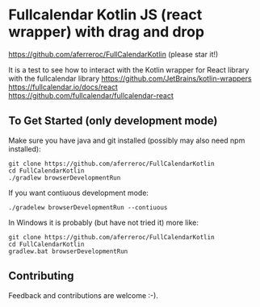 # Fullcalendar Kotlin JS (react wrapper) with drag and drop

https://github.com/aferreroc/FullCalendarKotlin (please star it!)

It is a test to see how to interact with the Kotlin wrapper for React library 
with the fullcalendar library
https://github.com/JetBrains/kotlin-wrappers
https://fullcalendar.io/docs/react
https://github.com/fullcalendar/fullcalendar-react


## To Get Started (only development mode)
Make sure you have java and git installed (possibly may also need npm installed):

    git clone https://github.com/aferreroc/FullCalendarKotlin
    cd FullCalendarKotlin
    ./gradlew browserDevelopmentRun

If you want contiuous development mode:

    ./gradelew browserDevelopmentRun --contiuous
    
In Windows it is probably (but have not tried it) more like:

    git clone https://github.com/aferreroc/FullCalendarKotlin
    cd FullCalendarKotlin
    gradlew.bat browserDevelopmentRun
    


## Contributing
Feedback and contributions are welcome :-). 

